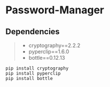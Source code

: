# Password-Manager

## Dependencies 
>- cryptography==2.2.2
>- pyperclip==1.6.0
>- bottle==0.12.13

```
pip install cryptography
pip install pyperclip
pip install bottle
```
